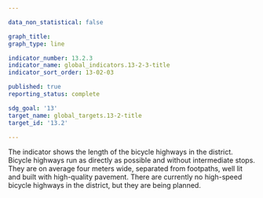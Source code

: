 ```yaml
---

data_non_statistical: false

graph_title: 
graph_type: line

indicator_number: 13.2.3
indicator_name: global_indicators.13-2-3-title
indicator_sort_order: 13-02-03

published: true
reporting_status: complete

sdg_goal: '13'
target_name: global_targets.13-2-title
target_id: '13.2'

---
```


The indicator shows the length of the bicycle highways in the district. 
Bicycle highways run as directly as possible and without intermediate stops. They are on average four meters wide, separated from footpaths, well lit and built with high-quality pavement. There are currently no high-speed bicycle highways in the district, but they are being planned.

